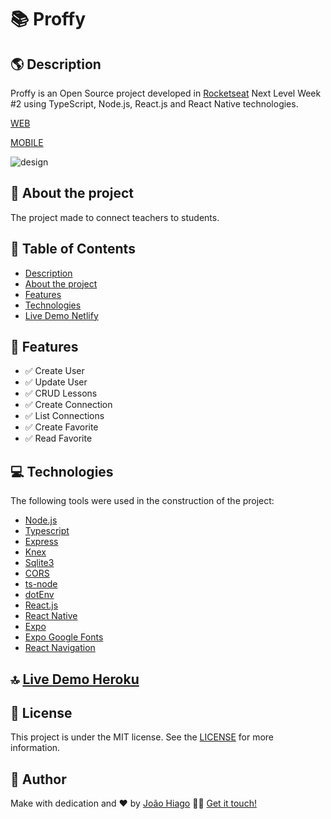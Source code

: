 # :books: Proffy

## :earth_americas: Description

Proffy is an Open Source project developed in [Rocketseat](https://rocketseat.com.br/) Next Level Week #2 using TypeScript, Node.js, React.js and React Native technologies. 

[WEB](https://github.com/joaohiago01/nlw-2-web)

[MOBILE](https://github.com/joaohiago01/nlw-2-mobile)

![design](https://user-images.githubusercontent.com/47699280/95000543-22168080-0598-11eb-9ca7-406e5f46d463.png)

## :sunflower: About the project

The project made to connect teachers to students.

## :pushpin: Table of Contents

<!--ts-->
   * [Description](#earth_americas-description)
   * [About the project](#sunflower-about-the-project)
   * [Features](#key-features)
   * [Technologies](#computer-technologies)
   * [Live Demo Netlify](#top-live-demo-netlify)
<!--te-->

## :key: Features

- :white_check_mark: Create User
- :white_check_mark: Update User
- :white_check_mark: CRUD Lessons
- :white_check_mark: Create Connection
- :white_check_mark: List Connections
- :white_check_mark: Create Favorite
- :white_check_mark: Read Favorite

## :computer: Technologies

The following tools were used in the construction of the project:

- [Node.js](https://nodejs.org/en/)
- [Typescript](https://www.typescriptlang.org/)
- [Express](http://expressjs.com/pt-br/)
- [Knex](http://knexjs.org/)
- [Sqlite3](https://www.sqlite.org/index.html)
- [CORS](https://expressjs.com/en/resources/middleware/cors.html)
- [ts-node](https://github.com/TypeStrong/ts-node)
- [dotEnv](https://github.com/motdotla/dotenv)
- [React.js](https://reactjs.org/)
- [React Native](https://reactnative.dev/docs/getting-started)
- [Expo](https://expo.io/)
- [Expo Google Fonts](https://github.com/expo/google-fonts)
- [React Navigation](https://reactnavigation.org/)

## :top: [Live Demo Heroku](https://proffy-nlw-2.herokuapp.com/)

## :closed_book: License

This project is under the MIT license. See the [LICENSE](https://github.com/joaohiago01/nlw-2-monorepo/blob/master/LICENSE) for more information.

## :rocket: Author

Make with dedication and ❤️ by [João Hiago](https://github.com/joaohiago01) 👋🏽 [Get it touch!](https://www.linkedin.com/in/joaohiago/)
